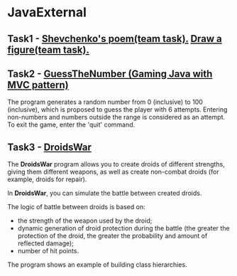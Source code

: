 # JavaExternal

## Task1 - [Shevchenko's poem(team task).](https://github.com/ShulzhenkoA/JavaExternal_team_tasks/tree/master/tasks/poem) [Draw a figure(team task).](https://github.com/ShulzhenkoA/JavaExternal_team_tasks/tree/master/tasks/geometrical.figures/src/com/java/external)

## Task2 - [GuessTheNumber (Gaming Java with MVC pattern)](https://github.com/ShulzhenkoA/JavaExternal/tree/master/JavaGaming/src/com/javaextetnal_shulzhenko/gaming/GuessTheNumber)
The program generates a random number from 0 (inclusive) to 100 (inclusive), which is proposed to guess the player with 6 attempts. Entering non-numbers and numbers outside the range is considered as an attempt. To exit the game, enter the 'quit' command.

## Task3 - [DroidsWar](https://github.com/ShulzhenkoA/JavaExternal/tree/master/DroidsWar/src/org/javaexternal_shulzhenko/game)
The **DroidsWar** program allows you to create droids of different strengths, giving them different weapons, as well as create non-combat droids (for example, droids for repair). 

In **DroidsWar**, you can simulate the battle between created droids. 

The logic of battle between droids is based on:
- the strength of the weapon used by the droid;
- dynamic generation of droid protection during the battle (the greater the protection of the droid, the greater the probability and amount of reflected damage);
- number of hit points.

The program shows an example of building class hierarchies.
